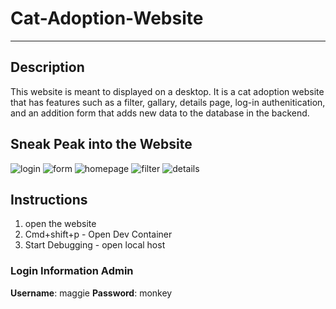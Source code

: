 # Cat-Adoption-Website
____ 

## Description
This website is meant to displayed on a desktop. It is a cat adoption website that has features such as a filter, gallary, details page, log-in authenitication, and an addition form that adds new data to the database in the backend. 

## Sneak Peak into the Website 
![login]()
![form]()
![homepage]()
![filter]()
![details]()

## Instructions 
1. open the website
2. Cmd+shift+p - Open Dev Container
3. Start Debugging - open local host

### Login Information Admin 

**Username**: maggie
**Password**: monkey
